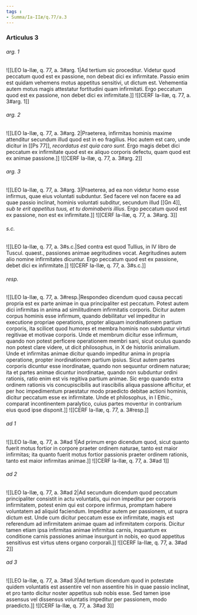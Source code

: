 ```yaml
---
tags : 
- Summa/Ia-IIæ/q.77/a.3
---
```


### Articulus 3

###### arg. 1
![[LEO Ia-IIæ, q. 77, a. 3#arg. 1|Ad tertium sic proceditur. Videtur quod peccatum quod est ex passione, non debeat dici ex infirmitate. Passio enim est quidam vehemens motus appetitus sensitivi, ut dictum est. Vehementia autem motus magis attestatur fortitudini quam infirmitati. Ergo peccatum quod est ex passione, non debet dici ex infirmitate.]]
![[CERF Ia-IIæ, q. 77, a. 3#arg. 1]]

###### arg. 2
![[LEO Ia-IIæ, q. 77, a. 3#arg. 2|Praeterea, infirmitas hominis maxime attenditur secundum illud quod est in eo fragilius. Hoc autem est caro, unde dicitur in [[Ps 77]], *recordatus est quia caro sunt*. Ergo magis debet dici peccatum ex infirmitate quod est ex aliquo corporis defectu, quam quod est ex animae passione.]]
![[CERF Ia-IIæ, q. 77, a. 3#arg. 2]]

###### arg. 3
![[LEO Ia-IIæ, q. 77, a. 3#arg. 3|Praeterea, ad ea non videtur homo esse infirmus, quae eius voluntati subduntur. Sed facere vel non facere ea ad quae passio inclinat, hominis voluntati subditur, secundum illud [[Gn 4]], *sub te erit appetitus tuus, et tu dominaberis illius*. Ergo peccatum quod est ex passione, non est ex infirmitate.]]
![[CERF Ia-IIæ, q. 77, a. 3#arg. 3]]

###### s.c.
![[LEO Ia-IIæ, q. 77, a. 3#s.c.|Sed contra est quod Tullius, in IV libro de Tuscul. quaest., passiones animae aegritudines vocat. Aegritudines autem alio nomine infirmitates dicuntur. Ergo peccatum quod est ex passione, debet dici ex infirmitate.]]
![[CERF Ia-IIæ, q. 77, a. 3#s.c.]]

###### resp.
![[LEO Ia-IIæ, q. 77, a. 3#resp.|Respondeo dicendum quod causa peccati propria est ex parte animae in qua principaliter est peccatum. Potest autem dici infirmitas in anima ad similitudinem infirmitatis corporis. Dicitur autem corpus hominis esse infirmum, quando debilitatur vel impeditur in executione propriae operationis, propter aliquam inordinationem partium corporis, ita scilicet quod humores et membra hominis non subduntur virtuti regitivae et motivae corporis. Unde et membrum dicitur esse infirmum, quando non potest perficere operationem membri sani, sicut oculus quando non potest clare videre, ut dicit philosophus, in X de historiis animalium. Unde et infirmitas animae dicitur quando impeditur anima in propria operatione, propter inordinationem partium ipsius. Sicut autem partes corporis dicuntur esse inordinatae, quando non sequuntur ordinem naturae; ita et partes animae dicuntur inordinatae, quando non subduntur ordini rationis, ratio enim est vis regitiva partium animae. Sic ergo quando extra ordinem rationis vis concupiscibilis aut irascibilis aliqua passione afficitur, et per hoc impedimentum praestatur modo praedicto debitae actioni hominis, dicitur peccatum esse ex infirmitate. Unde et philosophus, in I Ethic., comparat incontinentem paralytico, cuius partes moventur in contrarium eius quod ipse disponit.]]
![[CERF Ia-IIæ, q. 77, a. 3#resp.]]

###### ad 1
![[LEO Ia-IIæ, q. 77, a. 3#ad 1|Ad primum ergo dicendum quod, sicut quanto fuerit motus fortior in corpore praeter ordinem naturae, tanto est maior infirmitas; ita quanto fuerit motus fortior passionis praeter ordinem rationis, tanto est maior infirmitas animae.]]
![[CERF Ia-IIæ, q. 77, a. 3#ad 1]]

###### ad 2
![[LEO Ia-IIæ, q. 77, a. 3#ad 2|Ad secundum dicendum quod peccatum principaliter consistit in actu voluntatis, qui non impeditur per corporis infirmitatem, potest enim qui est corpore infirmus, promptam habere voluntatem ad aliquid faciendum. Impeditur autem per passionem, ut supra dictum est. Unde cum dicitur peccatum esse ex infirmitate, magis est referendum ad infirmitatem animae quam ad infirmitatem corporis. Dicitur tamen etiam ipsa infirmitas animae infirmitas carnis, inquantum ex conditione carnis passiones animae insurgunt in nobis, eo quod appetitus sensitivus est virtus utens organo corporali.]]
![[CERF Ia-IIæ, q. 77, a. 3#ad 2]]

###### ad 3
![[LEO Ia-IIæ, q. 77, a. 3#ad 3|Ad tertium dicendum quod in potestate quidem voluntatis est assentire vel non assentire his in quae passio inclinat, et pro tanto dicitur noster appetitus sub nobis esse. Sed tamen ipse assensus vel dissensus voluntatis impeditur per passionem, modo praedicto.]]
![[CERF Ia-IIæ, q. 77, a. 3#ad 3]]

